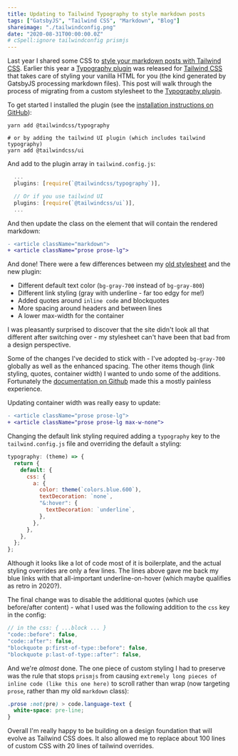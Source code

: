 ```yaml
---
title: Updating to Tailwind Typography to style markdown posts
tags: ["GatsbyJS", "Tailwind CSS", "Markdown", "Blog"]
shareimage: "./tailwindconfig.png"
date: "2020-08-31T00:00:00.0Z"
# cSpell:ignore tailwindconfig prismjs
---
```


Last year I shared some CSS to [style your markdown posts with Tailwind CSS]. Earlier this year a [Typography plugin] was released for [Tailwind CSS] that takes care of styling your vanilla HTML for you (the kind generated by GatsbyJS processing markdown files). This post will walk through the process of migrating from a custom stylesheet to the [Typography plugin].

To get started I installed the plugin (see the [installation instructions on GitHub][tailwind typography installation instructions]):

```shell
yarn add @tailwindcss/typography

# or by adding the tailwind UI plugin (which includes tailwind typography)
yarn add @tailwindcss/ui
```

And add to the plugin array in `tailwind.config.js`:

```javascript
  ...
  plugins: [require(`@tailwindcss/typography`)],

  // Or if you use tailwind UI
  plugins: [require(`@tailwindcss/ui`)],
  ...
```

And then update the class on the element that will contain the rendered markdown:

```diff
- <article className="markdown">
+ <article className="prose prose-lg">
```

And done! There were a few differences between my [old stylesheet][style your markdown posts with tailwind css] and the new plugin:

- Different default text color (`bg-gray-700` instead of `bg-gray-800`)
- Different link styling (gray with underline - far too edgy for me!)
- Added quotes around `inline code` and blockquotes
- More spacing around headers and between lines
- A lower max-width for the container

I was pleasantly surprised to discover that the site didn't look all that different after switching over - my stylesheet can't have been that bad from a design perspective.

Some of the changes I've decided to stick with - I've adopted `bg-gray-700` globally as well as the enhanced spacing. The other items though (link styling, quotes, container width) I wanted to undo some of the additions. Fortunately the [documentation on Github][typography documentation] made this a mostly painless experience.

Updating container width was really easy to update:

```diff
- <article className="prose prose-lg">
+ <article className="prose prose-lg max-w-none">
```

Changing the default link styling required adding a `typography` key to the `tailwind.config.js` file and overriding the default `a` styling:

```javascript
typography: (theme) => {
  return {
    default: {
      css: {
        a: {
          color: theme(`colors.blue.600`),
          textDecoration: `none`,
          "&:hover": {
            textDecoration: `underline`,
          },
        },
      },
    },
  };
};
```

Although it looks like a lot of code most of it is boilerplate, and the actual styling overrides are only a few lines. The lines above gave me back my blue links with that all-important underline-on-hover (which maybe qualifies as retro in 2020?).

The final change was to disable the additional quotes (which use before/after content) - what I used was the following addition to the `css` key in the config:

```javascript
// in the css: { ...block ... }
"code::before": false,
"code::after": false,
"blockquote p:first-of-type::before": false,
"blockquote p:last-of-type::after": false,
```

And we're _almost_ done. The one piece of custom styling I had to preserve was the rule that stops `prismjs` from causing `extremely long pieces of inline code (like this one here)` to scroll rather than wrap (now targeting `prose`, rather than my old `markdown` class):

```css
.prose :not(pre) > code.language-text {
  white-space: pre-line;
}
```

Overall I'm really happy to be building on a design foundation that will evolve as Tailwind CSS does. It also allowed me to replace about 100 lines of custom CSS with 20 lines of tailwind overrides.

[style your markdown posts with tailwind css]: /blog/2019/08/styling-markdown-tailwind-gatsby/
[tailwind css]: https://tailwindcss.com/
[typography plugin]: https://tailwindcss.com/docs/typography-plugin
[typography documentation]: https://github.com/tailwindlabs/tailwindcss-typography
[tailwind typography installation instructions]: https://github.com/tailwindlabs/tailwindcss-typography#installation
